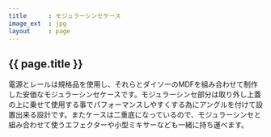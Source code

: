 ```yaml
---
title      : モジュラーシンセケース
image_ext  : jpg
layout     : page
---
```


## {{ page.title }}

電源とレールは規格品を使用し、それらとダイソーのMDFを組み合わせて制作した安価なモジュラーシンセケースです。モジュラーシンセ部分は取り外し上蓋の上に乗せて使用する事でパフォーマンスしやすくする為にアングルを付けて設置出来る設計です。またケースは二重底になっているので、モジュラーシンセと組み合わせて使うエフェクターや小型ミキサーなども一緒に持ち運べます。
